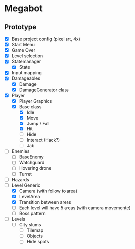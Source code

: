 # Megabot

## Prototype

- [x] Base project config (pixel art, 4x)
- [x] Start Menu
- [x] Game Over
- [x] Level selection
- [x] Statemanager
	- [x] State
- [x] Input mapping
- [x] Damageables
	- [x] Damage 
	- [x] DamageGenerator class
- [x] Player
	- [x] Player Graphics
	- [x] Base class
		- [x] Idle
		- [x] Move
		- [x] Jump / Fall
		- [x] Hit
		- [ ] Hide
		- [ ] Interact (Hack?)
		- [ ] Jab
- [ ] Enemies
	- [ ] BaseEnemy
	- [ ] Watchguard
	- [ ] Hovering drone
	- [ ] Turret
- [ ] Hazards
- [ ] Level Generic
	- [x] Camera (with follow to area)
	- [x] LevelArea
	- [x] Transition between areas
	- [ ] Each level will have 5 areas (with camera movemente)
	- [ ] Boss pattern 
- [ ] Levels
	- [ ] City slums
		- [ ] Tilemap
		- [ ] Objects
		- [ ] Hide spots
